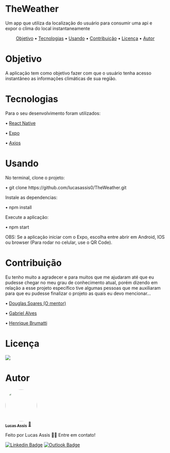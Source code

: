 # TheWeather
Um app que utiliza da localização do usuário para consumir uma api e expor o clima do local instantaneamente

<p align="center">
 <a href="#objetivo">Objetivo</a> •
 <a href="#tecnologias">Tecnologias</a> • 
 <a href="#usando">Usando</a> • 
 <a href="#contribuição">Contribuição</a> • 
 <a href="#licença">Licença</a> • 
 <a href="#autor">Autor</a>
</p>

# Objetivo
A aplicação tem como objetivo fazer com que o usuário tenha acesso instantâneo as informações climáticas de sua região.

# Tecnologias
<p>Para o seu desenvolvimento foram utilizados:</p>
<p>• <a href="https://reactnative.dev/">React Native</a></p>
<p>• <a href="https://expo.io/">Expo</a></p>
<p>• <a href="https://github.com/axios/axios">Axios</a></p>

# Usando
<p>No terminal, clone o projeto:<p>
<p>• git clone https://github.com/lucasassis0/TheWeather.git<p>
<p>Instale as dependencias:<p>
<p>• npm install<p>
<p>Execute a aplicação:<p>
<p>• npm start<p>
<p>OBS: Se a aplicação iniciar com o Expo, escolha entre abrir em Android, IOS ou browser (Para rodar no celular, use o QR Code).<p>

# Contribuição
<p>Eu tenho muito a agradecer e para muitos que me ajudaram até que eu pudesse chegar no meu grau de conhecimento atual, porém dizendo em relação a esse projeto específico tive algumas pessoas que me auxiliaram para que eu pudesse finalizar o projeto as quais eu devo mencionar...<p>
<p>• <a href="https://www.linkedin.com/in/douglas-soares-sd/">Douglas Soares (O mentor)</a><p>
<p>• <a href="https://www.linkedin.com/in/gabriel-alves-53643a195/">Gabriel Alves</a><p>
<p>• <a href="https://www.linkedin.com/in/henriquebrumatti/">Henrique Brumatti</a><p>

# Licença
<a href="https://github.com/lucasassis0/TheWeather/blob/master/LICENSE" target="_blank"><img src="https://img.shields.io/github/license/lucasassis0/TheWeather"></a>

# Autor

<a href="https://www.linkedin.com/in/lucasgassis1/">
 <img style="border-radius: 50%;" src="https://media-exp1.licdn.com/dms/image/C4D03AQFkiAXuUX4IYg/profile-displayphoto-shrink_200_200/0?e=1601510400&v=beta&t=mCwO1_yW1QB_8E-KOxzF6vUhDvUfyBGWbJQfwF-OFNM" width="100px;" alt=""/>
 <br />
 <sub><b>Lucas Assis</b></sub></a> <a href="https://www.linkedin.com/in/lucasgassis1/" title="Linkedin">🚀</a>


Feito por Lucas Assis 👋🏽 Entre em contato!

[![Linkedin Badge](https://img.shields.io/badge/-Lucas-blue?style=flat-square&logo=Linkedin&logoColor=white&link=https://www.linkedin.com/in/lucasgassis1/)](https://www.linkedin.com/in/lucasgassis1/) 
[![Outlook Badge](https://img.shields.io/badge/-lucas.assis_@hotmail.com-c14438?style=flat-square&logo=Outlook&logoColor=white&link=mailto:lucas.assis_@hotmail.com)](mailto:lucas.assis_@hotmail.com)
